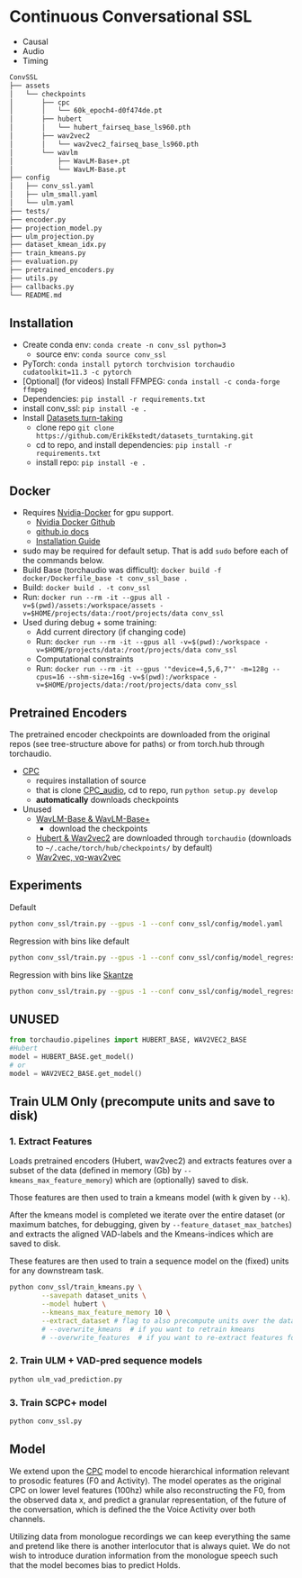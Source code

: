 # Continuous Conversational SSL

* Causal
* Audio
* Timing


```bash
ConvSSL
├── assets
│   └── checkpoints
│       ├── cpc
│       │   └── 60k_epoch4-d0f474de.pt
│       ├── hubert
│       │   └── hubert_fairseq_base_ls960.pth
│       ├── wav2vec2
│       │   └── wav2vec2_fairseq_base_ls960.pth
│       └── wavlm
│           ├── WavLM-Base+.pt
│           └── WavLM-Base.pt
├── config
│   ├── conv_ssl.yaml
│   ├── ulm_small.yaml
│   └── ulm.yaml
├── tests/
├── encoder.py
├── projection_model.py
├── ulm_projection.py
├── dataset_kmean_idx.py
├── train_kmeans.py
├── evaluation.py
├── pretrained_encoders.py
├── utils.py
├── callbacks.py
└── README.md
```


## Installation

* Create conda env: `conda create -n conv_ssl python=3`
  - source env: `conda source conv_ssl`
* PyTorch: `conda install pytorch torchvision torchaudio cudatoolkit=11.3 -c pytorch`
* [Optional] (for videos) Install FFMPEG: `conda install -c conda-forge ffmpeg`
* Dependencies: `pip install -r requirements.txt`
* install conv_ssl: `pip install -e .`
* Install [Datasets turn-taking](https://github.com/ErikEkstedt/datasets_turntaking)
    - clone repo `git clone https://github.com/ErikEkstedt/datasets_turntaking.git`
    - cd to repo, and install dependencies: `pip install -r requirements.txt`
    - install repo: `pip install -e .`

## Docker

* Requires [Nvidia-Docker]() for gpu support.
  * [Nvidia Docker Github](https://github.com/NVIDIA/nvidia-docker)
  * [github.io docs](https://nvidia.github.io/nvidia-docker/)
  * [Installation Guide](https://docs.nvidia.com/datacenter/cloud-native/container-toolkit/install-guide.html#docker)
* sudo may be required for default setup. That is add `sudo` before each of the commands below.
* Build Base (torchaudio was difficult): `docker build -f docker/Dockerfile_base -t conv_ssl_base .`
* Build: `docker build . -t conv_ssl`
* Run: `docker run --rm -it --gpus all -v=$(pwd)/assets:/workspace/assets -v=$HOME/projects/data:/root/projects/data conv_ssl`
* Used during debug + some training:
  * Add current directory (if changing code)
  * Run: `docker run --rm -it --gpus all -v=$(pwd):/workspace -v=$HOME/projects/data:/root/projects/data conv_ssl`
  * Computational constraints
  * Run: `docker run --rm -it --gpus '"device=4,5,6,7"' -m=128g --cpus=16 --shm-size=16g -v=$(pwd):/workspace -v=$HOME/projects/data:/root/projects/data conv_ssl`

## Pretrained Encoders

The pretrained encoder checkpoints are downloaded from the original repos (see tree-structure above for paths)
or from torch.hub through torchaudio.

* [CPC](https://github.com/facebookresearch/CPC_audio)
  - requires installation of source
  - that is clone [CPC_audio](https://github.com/facebookresearch/CPC_audio), cd to repo, run `python setup.py develop`
  - **automatically** downloads checkpoints
* Unused
  * [WavLM-Base & WavLM-Base+](https://github.com/microsoft/unilm/tree/master/wavlm)
    - download the checkpoints
  * [Hubert & Wav2vec2](https://pytorch.org/audio/stable/models.html#wav2vec2-0-hubert) are downloaded through `torchaudio` (downloads to `~/.cache/torch/hub/checkpoints/` by default)
  * [Wav2vec, vq-wav2vec]()



## Experiments


Default

```bash
python conv_ssl/train.py --gpus -1 --conf conv_ssl/config/model.yaml
```

Regression with bins like default
```bash
python conv_ssl/train.py --gpus -1 --conf conv_ssl/config/model_regression.yaml
```

Regression with bins like [Skantze]()

```bash
python conv_ssl/train.py --gpus -1 --conf conv_ssl/config/model_regression_baseline.yaml
```


## UNUSED

```python
from torchaudio.pipelines import HUBERT_BASE, WAV2VEC2_BASE
#Hubert
model = HUBERT_BASE.get_model()
# or
model = WAV2VEC2_BASE.get_model()
```


## Train ULM Only (precompute units and save to disk)

### 1. Extract Features

Loads pretrained encoders (Hubert, wav2vec2) and extracts features over a subset of the
data (defined in memory (Gb) by `--kmeans_max_feature_memory`) which are (optionally) saved to disk.

Those features are then used to train a kmeans model (with k given by `--k`).

After the kmeans model is completed we iterate over the entire dataset (or
maximum batches, for debugging, given by `--feature_dataset_max_batches`) and
extracts the aligned VAD-labels and the Kmeans-indices which are saved to disk.

These features are then used to train a sequence model on the (fixed) units for any downstream task.


```bash
python conv_ssl/train_kmeans.py \
        --savepath dataset_units \
        --model hubert \
        --kmeans_max_feature_memory 10 \
        --extract_dataset # flag to also precompute units over the datasets
        # --overwrite_kmeans  # if you want to retrain kmeans
        # --overwrite_features  # if you want to re-extract features for kmeans
```


### 2. Train ULM + VAD-pred sequence models


```bash
python ulm_vad_prediction.py
```


### 3. Train SCPC+ model

```bash
python conv_ssl.py
```


## Model

We extend upon the [CPC]() model to encode hierarchical information relevant to
prosodic features (F0 and Activity). The model operates as the original CPC on
lower level features (100hz) while also reconstructing the F0, from the
observed data x, and predict a granular representation, of the future of the
conversation, which is defined the the Voice Activity over both channels.

Utilizing data from monologue recordings we can keep everything the same and
pretend like there is another interlocutor that is always quiet. We do not wish
to introduce duration information from the monologue speech such that the model
becomes bias to predict Holds.
